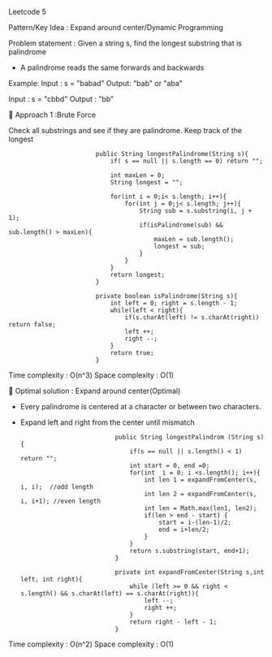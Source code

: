 Leetcode 5

Pattern/Key Idea : Expand around center/Dynamic Programming

Problem statement : Given a string s, find the longest substring that is palindrome

- A palindrome reads the same forwards and backwards

Example: 
Input : s = "babad"
Output: "bab" or "aba"

Input : s = "cbbd"
Output : "bb"

🔹 Approach 1 :Brute Force

Check all substrings and see if they are palindrome.
Keep track of the longest

                            public String longestPalindrome(String s){
                                if( s == null || s.length == 0) return "";

                                int maxLen = 0;
                                String longest = "";

                                for(int i = 0;i< s.length; i++){
                                    for(int j = 0;j< s.length; j++){
                                        String sub = s.substring(i, j + 1);
                                        if(isPalindrome(sub) && sub.length() > maxLen){
                                            maxLen = sub.length();
                                            longest = sub;
                                        }
                                    }
                                }
                                return longest;
                            }

                            private boolean isPalindrome(String s){
                                int left = 0; right = s.length - 1;
                                while(left < right){
                                    if(s.charAt(left) != s.charAt(right)) return false;
                                    left ++;
                                    right --;
                                }
                                return true;
                            }
Time complexity : O(n^3)
Space complexity : O(1)

🔹 Optimal solution : Expand around center(Optimal)
- Every palindrome is centered at a character or between two characters.
- Expand left and right from the center until mismatch

                                public String longestPalindrom (String s) {
                                    if(s == null || s.length() < 1) return "";
                                    int start = 0, end =0;
                                    for(int  i = 0; i <s.length(); i++){
                                        int len 1 = expandFromCenter(s, i, i);  //odd length
                                        int len 2 = expandFromCenter(s, i, i+1); //even length
                                        int len = Math.max(len1, len2);
                                        if(len > end - start) {
                                            start = i-(len-1)/2;
                                            end = i+len/2;
                                        }
                                    }
                                    return s.substring(start, end+1);
                                }

                                private int expandFromCenter(String s,int left, int right){
                                    while (left >= 0 && right < s.length() && s.charAt(left) == s.charAt(right)){
                                        left --;
                                        right ++;
                                    }
                                    return right - left - 1;
                                }
Time complexity : O(n^2)
Space complexity : O(1)
